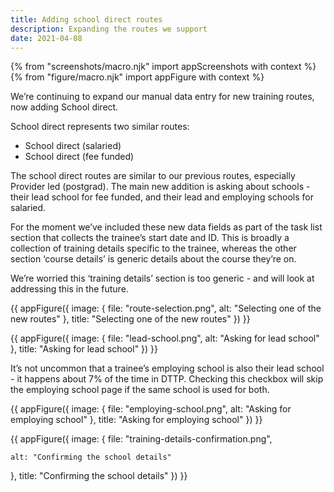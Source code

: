 ```yaml
---
title: Adding school direct routes
description: Expanding the routes we support
date: 2021-04-08
---
```

{% from "screenshots/macro.njk" import appScreenshots with context %}
{% from "figure/macro.njk" import appFigure with context %}

We’re continuing to expand our manual data entry for new training routes, now adding School direct. 

School direct represents two similar routes:

* School direct (salaried)
* School direct (fee funded)

The school direct routes are similar to our previous routes, especially Provider led (postgrad). The main new addition is asking about schools - their lead school for fee funded, and their lead and employing schools for salaried.

For the moment we’ve included these new data fields as part of the task list section that collects the trainee’s start date and ID. This is broadly a collection of training details specific to the trainee, whereas  the other section ‘course details’ is generic details about the course they’re on. 

We’re worried this ‘training details’ section is too generic - and will look at addressing this in the future.

{{ appFigure({
  image: {
    file: "route-selection.png",
    alt: "Selecting one of the new routes"
  },
  title: "Selecting one of the new routes"
}) }}

{{ appFigure({
  image: {
    file: "lead-school.png",
    alt: "Asking for lead school"
  },
  title: "Asking for lead school"
}) }}

It’s not uncommon that a trainee’s employing school is also their lead school - it happens about 7% of the time in DTTP. Checking this checkbox will skip the employing school page if the same school is used for both.

{{ appFigure({
  image: {
    file: "employing-school.png",
    alt: "Asking for employing school"
  },
  title: "Asking for employing school"
}) }}

{{ appFigure({
  image: {
    file: "training-details-confirmation.png",
    
    alt: "Confirming the school details"
  },
  title: "Confirming the school details"
}) }}
